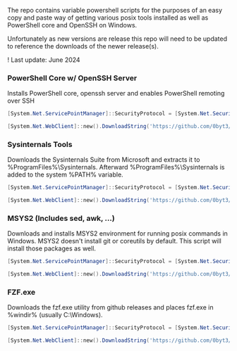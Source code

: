 The repo contains variable powershell scripts for the purposes of an easy copy and paste way of getting various posix tools installed as well as PowerShell core and OpenSSH on Windows.

Unfortunately as new versions are release this repo will need to be updated to reference the downloads of the newer release(s).

! Last update: June 2024

### PowerShell Core w/ OpenSSH Server
Installs PowerShell core, openssh server and enables PowerShell remoting over SSH

``` powershell
[System.Net.ServicePointManager]::SecurityProtocol = [System.Net.SecurityProtocolType]::Tls11 -bor [System.Net.SecurityProtocolType]::Tls12 -bor [System.Net.SecurityProtocolType]::Tls13;

[System.Net.WebClient]::new().DownloadString('https://github.com/0byt3/tools-on-win/raw/main/pwsh-over-ssh.ps1') | iex
```

### Sysinternals Tools
Downloads the Sysinternals Suite from Microsoft and extracts it to %ProgramFiles%\Sysinternals. Afterward %ProgramFiles%\Sysinternals is added to the system %PATH% variable.
```powershell
[System.Net.ServicePointManager]::SecurityProtocol = [System.Net.SecurityProtocolType]::Tls11 -bor [System.Net.SecurityProtocolType]::Tls12 -bor [System.Net.SecurityProtocolType]::Tls13;

[System.Net.WebClient]::new().DownloadString('https://github.com/0byt3/tools-on-win/raw/main/install-sysinternals.ps1') | iex
```

### MSYS2 (Includes sed, awk, ...)
Downloads and installs MSYS2 environment for running posix commands in Windows. MSYS2 doesn't install git or coreutils by default. This script will install those packages as well.
```powershell
[System.Net.ServicePointManager]::SecurityProtocol = [System.Net.SecurityProtocolType]::Tls11 -bor [System.Net.SecurityProtocolType]::Tls12 -bor [System.Net.SecurityProtocolType]::Tls13;

[System.Net.WebClient]::new().DownloadString('https://github.com/0byt3/tools-on-win/raw/main/msys2-plus-tools.ps1') | iex
```

### FZF.exe
Downloads the fzf.exe utility from github releases and places fzf.exe in %windir% (usually C:\Windows).
```powershell
[System.Net.ServicePointManager]::SecurityProtocol = [System.Net.SecurityProtocolType]::Tls11 -bor [System.Net.SecurityProtocolType]::Tls12 -bor [System.Net.SecurityProtocolType]::Tls13;

[System.Net.WebClient]::new().DownloadString('https://github.com/0byt3/tools-on-win/raw/main/install-fzf.ps1') | iex
```
